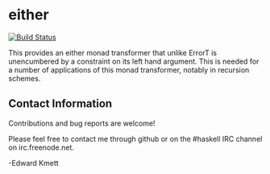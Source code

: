 either
======

[![Build Status](https://secure.travis-ci.org/ekmett/either.png?branch=master)](http://travis-ci.org/ekmett/either)

This provides an either monad transformer that unlike ErrorT is unencumbered by a constraint on its left hand argument. This is needed for a number of applications of this monad transformer, notably in recursion schemes.

Contact Information
-------------------

Contributions and bug reports are welcome!

Please feel free to contact me through github or on the #haskell IRC channel on irc.freenode.net.

-Edward Kmett

